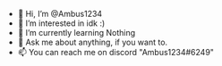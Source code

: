 - 👋 Hi, I’m @Ambus1234
- 👀 I’m interested in idk :)
- 🌱 I’m currently learning Nothing
- 💬 Ask me about anything, if you want to.
- 📫 You can reach me on discord "Ambus1234#6249"

<!---
Ambus1234/Ambus1234 is a ✨ special ✨ repository because its `README.md` (this file) appears on your GitHub profile.
You can click the Preview link to take a look at your changes.
--->

